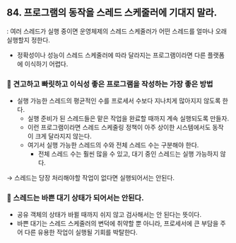 ## 84. 프로그램의 동작을 스레드 스케줄러에 기대지 말라.

: 여러 스레드가 실행 중이면 운영체제의 스레드 스케줄러가 어떤 스레드를 얼마나 오래 실행할지 정한다.

- 정확성이나 성능이 스레드 스케줄러에 따라 달라지는 프로그램이라면 다른 플랫폼에 이식하기 어렵다.

### 🧭 견고하고 빠릿하고 이식성 좋은 프로그램을 작성하는 가장 좋은 방법

- 실행 가능한 스레드의 평균적인 수를 프로세서 수보다 지나치게 많아지지 않도록 한다.
  - 실행 준비가 된 스레드들은 맡은 작업을 완료할 때까지 계속 실행되도록 만들자.
  - 이런 프로그램이라면 스레드 스케줄링 정책이 아주 상이한 시스템에서도 동작이 크게 달라지지 않는다.
  - 여기서 실행 가능한 스레드의 수와 전체 스레드 수는 구분해야 한다.
    - 전체 스레드 수는 훨씬 많을 수 있고, 대기 중인 스레드는 실행 가능하지 않다.

→ 스레드는 당장 처리해야할 작업이 없다면 실행되어서는 안된다.

### 🧭 스레드는 바쁜 대기 상태가 되어서는 안된다.

- 공유 객체의 상태가 바뀔 때까지 쉬지 않고 검사해서는 안 된다는 뜻이다.
- 바쁜 대기는 스레드 스케줄러의 변덕에 취약할 뿐 아니라, 프로세서에 큰 부담을 주어 다른 유용한 작업이 실행될 기회를 박탈한다.
